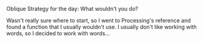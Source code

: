 Oblique Strategy for the day: What wouldn't you do?

Wasn't really sure where to start, so I went to Processing's reference and found a function that I usually wouldn't use.  I usually don't like working with words, so I decided to work with words...

